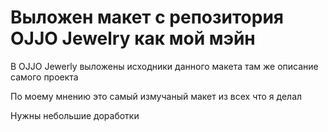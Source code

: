 # Выложен макет с репозитория OJJO Jewelry как мой мэйн
В OJJO Jewerly выложены исходники данного макета там же описание самого проекта

По моему мнению это самый измучаный макет из всех что я делал

Нужны небольшие доработки



